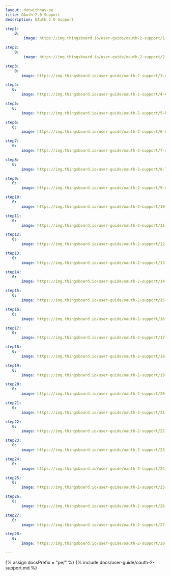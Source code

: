 ```yaml
---
layout: docwithnav-pe
title: OAuth 2.0 Support
description: OAuth 2.0 Support

step1:
    0:
        image: https://img.thingsboard.io/user-guide/oauth-2-support/1-create-credentials.png

step2:
    0:
        image: https://img.thingsboard.io/user-guide/oauth-2-support/2-pencil-google.png

step3:
    0:
       image: https://img.thingsboard.io/user-guide/oauth-2-support/3-client-id.png

step4:
   0:
       image: https://img.thingsboard.io/user-guide/oauth-2-support/4-Authorized-redirect-uris.png

step5:
   0:
       image: https://img.thingsboard.io/user-guide/oauth-2-support/5-home-oauth2.png

step6:
   0:
       image: https://img.thingsboard.io/user-guide/oauth-2-support/6-home-oauth2-add.png

step7:
   0:
       image: https://img.thingsboard.io/user-guide/oauth-2-support/7-oauth2-google.png

step8:
   0:
       image: https://img.thingsboard.io/user-guide/oauth-2-support/8-login-provider-google.png

step9:
   0:
       image: https://img.thingsboard.io/user-guide/oauth-2-support/9-oauth2-google-general.png

step10:
   0:
       image: https://img.thingsboard.io/user-guide/oauth-2-support/10-oauth2-google-general-mapper-pe.png

step11:
   0:
       image: https://img.thingsboard.io/user-guide/oauth-2-support/11-login-with-google.png

step12:
   0:
       image: https://img.thingsboard.io/user-guide/oauth-2-support/12-tenant-administrator.png

step13:
   0:
       image: https://img.thingsboard.io/user-guide/oauth-2-support/13-tenants-email.png

step14:
   0:
       image: https://img.thingsboard.io/user-guide/oauth-2-support/14-auth0-regular-web-app.png

step15:
   0:
       image: https://img.thingsboard.io/user-guide/oauth-2-support/15-auth0-java-spring-boot.png

step16:
   0:
       image: https://img.thingsboard.io/user-guide/oauth-2-support/16-auth0-applications-settings.png

step17:
   0:
       image: https://img.thingsboard.io/user-guide/oauth-2-support/17-auth0_allowed-callback-urls.png

step18:
   0:
       image: https://img.thingsboard.io/user-guide/oauth-2-support/18-auth0-advanced-settings.png

step19:
   0:
       image: https://img.thingsboard.io/user-guide/oauth-2-support/19-oauth2-add-provider.png

step20:
   0:
       image: https://img.thingsboard.io/user-guide/oauth-2-support/20-oauth2-add-provider-custom.png

step21:
   0:
       image: https://img.thingsboard.io/user-guide/oauth-2-support/21-oauth2-custom-general.png

step22:
   0:
       image: https://img.thingsboard.io/user-guide/oauth-2-support/22-oauth2-custom-mapper-pe.png

step23:
   0:
       image: https://img.thingsboard.io/user-guide/oauth-2-support/23-login-with-auth0.png

step24:
   0:
       image: https://img.thingsboard.io/user-guide/oauth-2-support/24_customer.png

step25:
   0:
       image: https://img.thingsboard.io/user-guide/oauth-2-support/25-tenants-emails.png

step26:
   0:
       image: https://img.thingsboard.io/user-guide/oauth-2-support/26-both-providers.png

step27:
   0:
       image: https://img.thingsboard.io/user-guide/oauth-2-support/27-oauth2-basic-mapper-pe.png

step28:
   0:
       image: https://img.thingsboard.io/user-guide/oauth-2-support/28-oauth2-google-general-mapper-custom.png

---
```


{% assign docsPrefix = "pe/" %}
{% include docs/user-guide/oauth-2-support.md %}